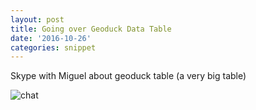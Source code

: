 ```yaml
---
layout: post
title: Going over Geoduck Data Table
date: '2016-10-26'
categories: snippet
---
```



Skype with Miguel about geoduck table (a very big table)

![chat](https://d.pr/TygS)


